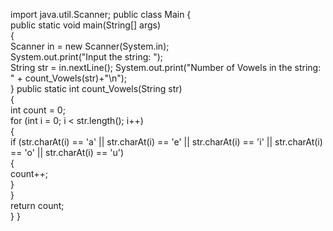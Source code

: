 import java.util.Scanner;
public class Main 
{  
    public static void main(String[] args)  
    {       
        Scanner in = new Scanner(System.in);  
        System.out.print("Input the string: ");  
        String str = in.nextLine(); 
        System.out.print("Number of  Vowels in the string: " + count_Vowels(str)+"\n");   
        }
        public static int count_Vowels(String str)   
        {        
            int count = 0;      
            for (int i = 0; i < str.length(); i++)   
            {          
                if (str.charAt(i) == 'a' || str.charAt(i) == 'e' || str.charAt(i) == 'i' || str.charAt(i) == 'o' || str.charAt(i) == 'u')   
                {             
                    count++;      
                    }     
                    }       
                    return count;  
                    }
                    }
